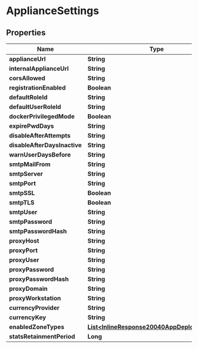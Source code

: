 

# ApplianceSettings

## Properties

Name | Type | Description | Notes
------------ | ------------- | ------------- | -------------
**applianceUrl** | **String** |  |  [optional]
**internalApplianceUrl** | **String** |  |  [optional]
**corsAllowed** | **String** |  |  [optional]
**registrationEnabled** | **Boolean** |  |  [optional]
**defaultRoleId** | **String** |  |  [optional]
**defaultUserRoleId** | **String** |  |  [optional]
**dockerPrivilegedMode** | **Boolean** |  |  [optional]
**expirePwdDays** | **String** |  |  [optional]
**disableAfterAttempts** | **String** |  |  [optional]
**disableAfterDaysInactive** | **String** |  |  [optional]
**warnUserDaysBefore** | **String** |  |  [optional]
**smtpMailFrom** | **String** |  |  [optional]
**smtpServer** | **String** |  |  [optional]
**smtpPort** | **String** |  |  [optional]
**smtpSSL** | **Boolean** |  |  [optional]
**smtpTLS** | **Boolean** |  |  [optional]
**smtpUser** | **String** |  |  [optional]
**smtpPassword** | **String** |  |  [optional]
**smtpPasswordHash** | **String** |  |  [optional]
**proxyHost** | **String** |  |  [optional]
**proxyPort** | **String** |  |  [optional]
**proxyUser** | **String** |  |  [optional]
**proxyPassword** | **String** |  |  [optional]
**proxyPasswordHash** | **String** |  |  [optional]
**proxyDomain** | **String** |  |  [optional]
**proxyWorkstation** | **String** |  |  [optional]
**currencyProvider** | **String** |  |  [optional]
**currencyKey** | **String** |  |  [optional]
**enabledZoneTypes** | [**List&lt;InlineResponse20040AppDeployInstance&gt;**](InlineResponse20040AppDeployInstance.md) |  |  [optional]
**statsRetainmentPeriod** | **Long** |  |  [optional]



